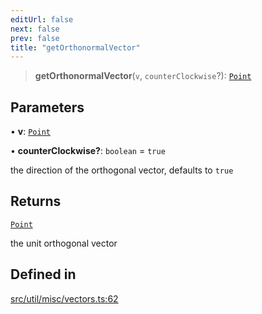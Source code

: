 ```yaml
---
editUrl: false
next: false
prev: false
title: "getOrthonormalVector"
---
```


> **getOrthonormalVector**(`v`, `counterClockwise`?): [`Point`](/api/classes/point/)

## Parameters

• **v**: [`Point`](/api/classes/point/)

• **counterClockwise?**: `boolean` = `true`

the direction of the orthogonal vector, defaults to `true`

## Returns

[`Point`](/api/classes/point/)

the unit orthogonal vector

## Defined in

[src/util/misc/vectors.ts:62](https://github.com/fabricjs/fabric.js/blob/8748628df7e9de00ba77413bfc3ad9e9fe9d4f30/src/util/misc/vectors.ts#L62)
